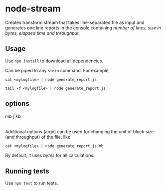 # node-stream

Creates transform stream that takes line-separated file as input and generates one line reports in the console containing *number of lines, size in bytes, elapsed time and throughput.*

## Usage
Use `npm install` to download all dependencies.

Can be piped to any `stdin` command. For example,

`cat <mylogfile> | node generate_report.js`
 
`tail -f <mylogfile> | node generate_report.js`

## options
###### mb | kb

Additional options (argv) can be used for changing the unit of block size (and throughput) of the file, like

`cat <mylogfile> | node generate_report.js mb`

By default, it uses *bytes* for all calculations.

## Running tests

Use `npm test` to run tests.
